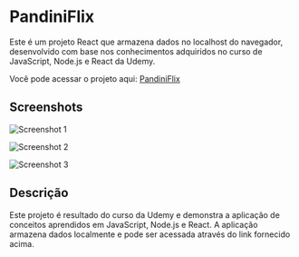 # PandiniFlix

Este é um projeto React que armazena dados no localhost do navegador, desenvolvido com base nos conhecimentos adquiridos no curso de JavaScript, Node.js e React da Udemy.

Você pode acessar o projeto aqui: [PandiniFlix](https://pandini-flix.vercel.app/)

## Screenshots

![Screenshot 1](https://github.com/JPandini/PandiniFlix/assets/screenshots/screenshot1.png)

![Screenshot 2](https://github.com/JPandini/PandiniFlix/assets/screenshots/screenshot2.png)

![Screenshot 3](https://github.com/JPandini/PandiniFlix/assets/screenshots/screenshot3.png)

## Descrição

Este projeto é resultado do curso da Udemy e demonstra a aplicação de conceitos aprendidos em JavaScript, Node.js e React. A aplicação armazena dados localmente e pode ser acessada através do link fornecido acima.


